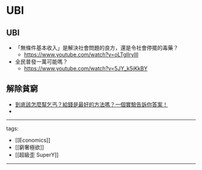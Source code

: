 # UBI

## UBI
* 「無條件基本收入」是解決社會問題的良方，還是令社會停擺的毒藥？
  * https://www.youtube.com/watch?v=oLTgIlryIII
* 全民普發一萬可能嗎？
  * https://www.youtube.com/watch?v=5JY_k5jKkBY

## 解除貧窮
* [到底該怎麼幫乞丐？給錢是最好的方法嗎？一個實驗告訴你答案！](https://youtu.be/4EEOdlau3k4)
* 




---
tags:
  - [[Economics]]
  - [[窮奢極欲]]
  - [[超級歪 SuperY]]
---